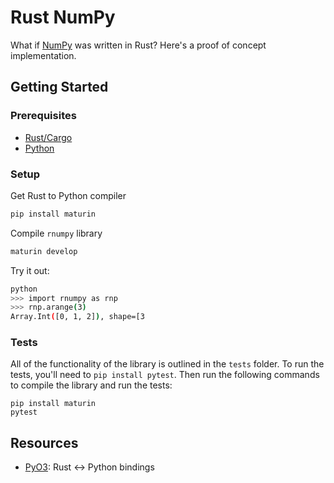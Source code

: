# Rust NumPy

What if [NumPy]() was written in Rust? Here's a proof of concept implementation.

## Getting Started

### Prerequisites

- [Rust/Cargo](https://www.rust-lang.org/tools/install)
- [Python](https://www.python.org/downloads/)

### Setup

Get Rust to Python compiler

```bash
pip install maturin
```

Compile `rnumpy` library

```bash
maturin develop
```

Try it out:

```bash
python
>>> import rnumpy as rnp
>>> rnp.arange(3)
Array.Int([0, 1, 2]), shape=[3
```

### Tests

All of the functionality of the library is outlined in the `tests` folder. To run the tests, you'll need to `pip install pytest`. Then run the following commands to compile the library and run the tests:

```
pip install maturin
pytest
```

## Resources

- [PyO3](https://github.com/PyO3/pyo3): Rust <-> Python bindings
